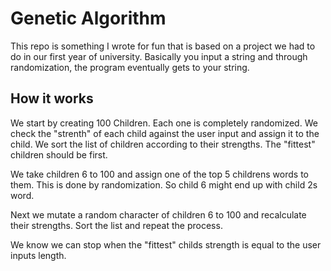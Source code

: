 Genetic Algorithm
=================

This repo is something I wrote for fun that is based on a project we had to do in our first year of university. Basically you input a string and through randomization, the program eventually gets to your string.

How it works
------------

We start by creating 100 Children. Each one is completely randomized. We check the "strenth" of each child against the user input and assign it to the child.
We sort the list of children according to their strengths. The "fittest" children should be first.

We take children 6 to 100 and assign one of the top 5 childrens words to them. This is done by randomization. So child 6 might end up with child 2s word.

Next we mutate a random character of children 6 to 100 and recalculate their strengths. Sort the list and repeat the process.

We know we can stop when the "fittest" childs strength is equal to the user inputs length.
